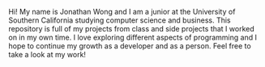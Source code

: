 Hi! My name is Jonathan Wong and I am a junior at the University of Southern California studying computer science and business. This repository is full 
of my projects from class and side projects that I worked on in my own time. I love exploring different aspects of programming and I hope to continue my growth
as a developer and as a person. Feel free to take a look at my work!
